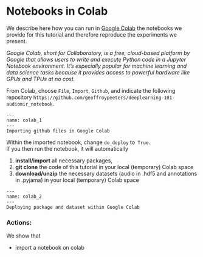 # Notebooks in Colab

We describe here how you can run in [Google Colab](https://colab.research.google.com/) the notebooks we provide for this tutorial and therefore reproduce the  experiments we present.

*Google Colab, short for Collaboratory, is a free, cloud-based platform by Google that allows users to write and execute Python code in a Jupyter Notebook environment. It’s especially popular for machine learning and data science tasks because it provides access to powerful hardware like GPUs and TPUs at no cost.*

From Colab, choose `File`, `Import`, `Github`, and indicate the following repository `https://github.com/geoffroypeeters/deeplearning-101-audiomir_notebook`.

```{figure} ./images/colab_1.png
---
name: colab_1
---
Importing github files in Google Colab
```



Within the imported notebook, change `do_deploy` to` True`.\
If you then run the notebook, it will automatically
1. **install/import** all necessary packages,
2. **git clone** the code of this tutorial in your local (temporary) Colab space
3. **download/unzip** the necessary datasets (audio in .hdf5 and annotations in .pyjama) in your local (temporary) Colab space

```{figure} ./images/colab_2.png
---
name: colab_2
---
Deploying package and dataset within Google Colab
```




### Actions:

We show that
- import a notebook on colab
